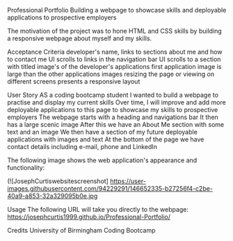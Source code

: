 Professional Portfolio
Building a webpage to showcase skills and deployable applications to prospective employers

The motivation of the project was to hone HTML and CSS skills by building a responsive webpage about myself and my skills.


Acceptance Criteria
developer's name, links to sections about me and how to contact me
UI scrolls to links in the navigation bar
UI scrolls to a section with titled image's of the developer's applications
first application image is large than the other applications images
resizing the page or viewing on different screens presents a responsive layout

User Story
AS a coding bootcamp student
I wanted to build a webpage to practise and display my current skills
Over time, I will improve and add more deployable applications to this page to showcase my skills to prospective employers
The webpage starts with a heading and navigations bar
It then has a large scenic image
After this we have an About Me section with some text and an image
We then have a section of my future deployable applications with images and text
At the bottom of the page we have contact details including e-mail, phone and LinkedIn

The following image shows the web application's appearance and functionality:

(![JosephCurtiswebsitescreenshot] https://user-images.githubusercontent.com/94229291/146652335-b27256f4-c2be-40a9-a853-32a329095b0e.jpg


Usage
The following URL will take you directly to the webpage: https://josephcurtis1999.github.io/Professional-Portfolio/

Credits
University of Birmingham Coding Bootcamp
